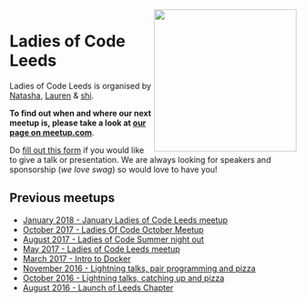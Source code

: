 <img align="right" width="250px" src="https://cloud.githubusercontent.com/assets/8995723/12703902/58324a9e-c846-11e5-9f8f-49326881efaf.gif"/>

# Ladies of Code Leeds


Ladies of Code Leeds is organised by [Natasha](https://twitter.com/unharmonic), [Lauren](https://twitter.com/lori_lew) & [shi](https://twitter.com/shi).

**To find out when and where our next meetup is, please take a look at [our page on meetup.com](https://www.meetup.com/Ladies-of-Code-Leeds/)**.


Do [fill out this form](https://goo.gl/forms/AhdVtBRywo0NiYyq2) if you would like to give a talk or presentation. We are always looking for speakers and sponsorship (_we love swag_) so would love to have you!


## Previous meetups
+ [January 2018 - January Ladies of Code Leeds meetup](/meetups/2018-january)
+ [October 2017 - Ladies Of Code October Meetup](/meetups/2017-october)
+ [August 2017 - Ladies of Code Summer night out](https://www.meetup.com/Ladies-of-Code-Leeds/events/242005894/)
+ [May 2017 - Ladies of Code Leeds meetup](/meetups/2017-may)
+ [March 2017 - Intro to Docker](/meetups/2017-march)
+ [November 2016 - Lightning talks, pair programming and pizza](/meetups/2016-november)
+ [October 2016 - Lightning talks, catching up and pizza](/meetups/2016-october)
+ [August 2016 - Launch of Leeds Chapter](/meetups/2016-august)
